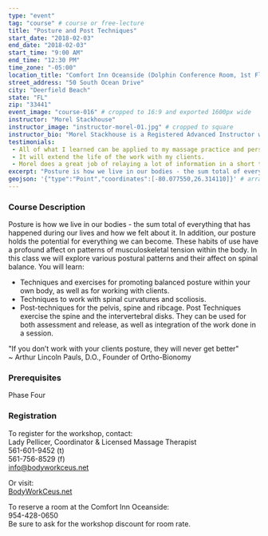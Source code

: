```yaml
---
type: "event"
tag: "course" # course or free-lecture
title: "Posture and Post Techniques"
start_date: "2018-02-03"
end_date: "2018-02-03"
start_time: "9:00 AM"
end_time: "12:30 PM"
time_zone: "-05:00"
location_title: "Comfort Inn Oceanside (Dolphin Conference Room, 1st Floor)"
street_address: "50 South Ocean Drive"
city: "Deerfield Beach"
state: "FL"
zip: "33441"
event_image: "course-016" # cropped to 16:9 and exported 1600px wide 
instructor: "Morel Stackhouse"
instructor_image: "instructor-morel-01.jpg" # cropped to square
instructor_bio: "Morel Stackhouse is a Registered Advanced Instructor with the Society of Ortho-Bionomy International. She began her study of Ortho-Bionomy in 1984 and was fortunate to have studied with Arthur Lincoln Pauls D.O., the system's Founder. Morel has been teaching throughout the US since 1989. She enjoys introducing this bodywork system to others and working with students to develop their skill and confidence as they grow with the work. She is approved by the National Certification Board for Therapeutic Massage and Bodywork (NCBTMB) as a Continuing Education Approved Provider."
testimonials:
 - All of what I learned can be applied to my massage practice and personal health. 
 - It will extend the life of the work with my clients.
 - Morel does a great job of relaying a lot of information in a short time in an enjoyable manner.
excerpt: "Posture is how we live in our bodies - the sum total of everything that has happened during our lives and how we felt about it. In addition, our posture holds the potential for everything we can become. These habits of use have a profound affect on patterns of musculoskeletal tension within the body. In this class we will explore various postural patterns and their affect on spinal balance."
geojson: '{"type":"Point","coordinates":[-80.077550,26.314110]}' # array format: [lon, lat]
---
```


### Course Description

Posture is how we live in our bodies - the sum total of everything that has happened during our lives and how we felt about it. In addition, our posture holds the potential for everything we can become. These habits of use have a profound affect on patterns of musculoskeletal tension within the body. In this class we will explore various postural patterns and their affect on spinal balance. You will learn:

 - Techniques and exercises for promoting balanced posture within your own body, as well as for working with clients.
 - Techniques to work with spinal curvatures and scoliosis.
 - Post-techniques for the pelvis, spine and ribcage. Post Techniques exercise the spine and the intervertebral disks. They can be used for both assessment and release, as well as integration of the work done in a session.

"If you don’t work with your clients posture, they will never get better"  
~ Arthur Lincoln Pauls, D.O., Founder of Ortho-Bionomy

### Prerequisites

Phase Four

### Registration

To register for the workshop, contact:  
Lady Pellicer, Coordinator & Licensed Massage Therapist  
561-601-9452 (t)     
561-756-8529 (f)  
info@bodyworkceus.net  

Or visit:  
[BodyWorkCeus.net](http://www.bodyworkceus.net/)  
  
To reserve a room at the Comfort Inn Oceanside:  
954-428-0650  
Be sure to ask for the workshop discount for room rate.  
